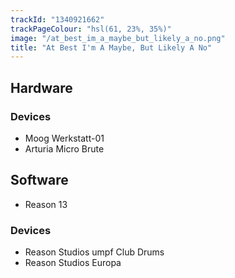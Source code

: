 ```yaml
---
trackId: "1340921662"
trackPageColour: "hsl(61, 23%, 35%)"
image: "/at_best_im_a_maybe_but_likely_a_no.png"
title: "At Best I'm A Maybe, But Likely A No"
---
```


## Hardware

### Devices

- Moog Werkstatt-01
- Arturia Micro Brute

## Software

- Reason 13

### Devices

- Reason Studios umpf Club Drums
- Reason Studios Europa
